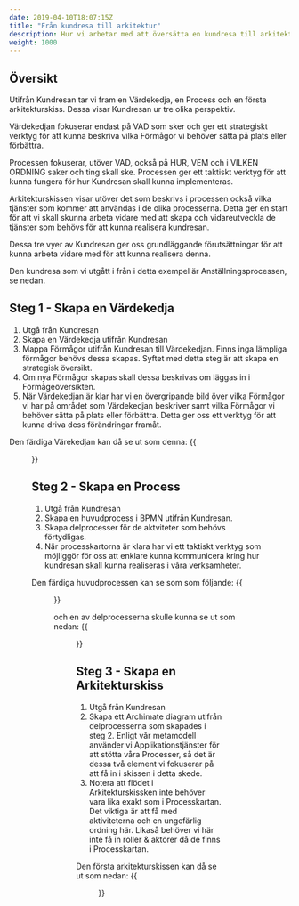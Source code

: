 ```yaml
---
date: 2019-04-10T18:07:15Z
title: "Från kundresa till arkitektur"
description: Hur vi arbetar med att översätta en kundresa till arkitektur
weight: 1000
---
```

## Översikt

Utifrån Kundresan tar vi fram en Värdekedja, en Process och en första arkitekturskiss. Dessa visar Kundresan ur tre olika perspektiv. 

Värdekedjan fokuserar endast på VAD som sker och ger ett strategiskt verktyg för att kunna beskriva vilka Förmågor vi behöver sätta på plats eller förbättra. 

Processen fokuserar, utöver VAD, också på HUR, VEM och i VILKEN ORDNING saker och ting skall ske. Processen ger ett taktiskt verktyg för att kunna fungera för hur Kundresan skall kunna implementeras.

Arkitekturskissen visar utöver det som beskrivs i processen också vilka tjänster som kommer att användas i de olika processerna. Detta ger en start för att vi skall skunna arbeta vidare med att skapa och vidareutveckla de tjänster som behövs för att kunna realisera kundresan.

Dessa tre vyer av Kundresan ger oss grundläggande förutsättningar för att kunna arbeta vidare med för att kunna realisera denna.

Den kundresa som vi utgått i från i detta exempel är Anställningsprocessen, se nedan.



## Steg 1 - Skapa en Värdekedja

1. Utgå från Kundresan
2. Skapa en Värdekedja utifrån Kundresan
3. Mappa Förmågor utifrån Kundresan till Värdekedjan. Finns inga lämpliga förmågor behövs dessa skapas. Syftet med detta steg är att skapa en strategisk översikt.  
4. Om nya Förmågor skapas skall dessa beskrivas om läggas in i Förmågeöversikten.
5. När Värdekedjan är klar har vi en övergripande bild över vilka Förmågor vi har på området som Värdekedjan beskriver samt vilka Förmågor vi behöver sätta på plats eller förbättra. Detta ger oss ett verktyg för att kunna driva dess förändringar framåt.

Den färdiga Värekedjan kan då se ut som denna:
{{<figure src="/images/metoder/fkta1.png" link="/images/metoder/fkta1.png" title="Från kundresa till arkitektur - Värdekedja exempel">}}

## Steg 2 - Skapa en Process

1. Utgå från Kundresan
2. Skapa en huvudprocess i BPMN utifrån Kundresan.
3. Skapa delprocesser för de aktviteter som behövs förtydligas.
4. När processkartorna är klara har vi ett taktiskt verktyg som möjliggör för oss att enklare kunna kommunicera kring hur kundresan skall kunna realiseras i våra verksamheter.

Den färdiga huvudprocessen kan se som som följande:
{{<figure src="/images/metoder/fkta2.png" link="/images/metoder/fkta2.png" title="Från kundresa till arkitektur - Huvudprocess exempel">}}

och en av delprocesserna skulle kunna se ut som nedan:
{{<figure src="/images/metoder/fkta3.png" link="/images/metoder/fkta3.png" title="Från kundresa till arkitektur - Delprocess exempel">}}

## Steg 3 - Skapa en Arkitekturskiss

1. Utgå från Kundresan
2. Skapa ett Archimate diagram utifrån delprocesserna som skapades i steg 2. Enligt vår metamodell använder vi Applikationstjänster för att stötta våra Processer, så det är dessa två element vi fokuserar på att få in i skissen i detta skede.
3. Notera att flödet i Arkitekturskissken inte behöver vara lika exakt som i Processkartan. Det viktiga är att få med aktiviteterna och en ungefärlig ordning här. Likaså behöver vi här inte få in roller & aktörer då de finns i Processkartan.

Den första arkitekturskissen kan då se ut som nedan:
{{<figure src="/images/metoder/fkta4.png" link="/images/metoder/fkta4.png" title="Från kundresa till arkitektur - Arkitekturskiss exempel">}}







